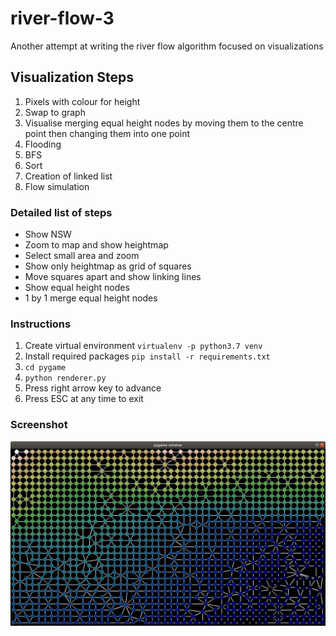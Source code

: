 # river-flow-3
Another attempt at writing the river flow algorithm focused on visualizations

## Visualization Steps

1. Pixels with colour for height
2. Swap to graph
3. Visualise merging equal height nodes by moving them to the centre point then changing them into one point
4. Flooding
5. BFS
6. Sort
7. Creation of linked list
8. Flow simulation

### Detailed list of steps

* Show NSW
* Zoom to map and show heightmap
* Select small area and zoom
* Show only heightmap as grid of squares
* Move squares apart and show linking lines
* Show equal height nodes
* 1 by 1 merge equal height nodes

### Instructions

1. Create virtual environment `virtualenv -p python3.7 venv`
2. Install required packages `pip install -r requirements.txt`
3. `cd pygame`
4. `python renderer.py`
5. Press right arrow key to advance
6. Press ESC at any time to exit

### Screenshot

![Graph of links between places with different heights](doc/screenshot.png)
